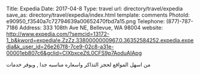 Title:          Expedia
Date:           2017-04-8
Type:           travel
url:            directory/travel/expedia
save_as:        directory/travel/expedia/index.html
template:       comments
PhotoId:        e90950_f3540a7c72794639a00652470fbd7a15.png
Telephone:      (877)-787-7186
Address:        333 108th Ave NE, Bellevue, WA 98004
website:        http://www.expedia.com/?semcid=13172-1_b&kword=expedia!e.ZzZz.3380000000967.0.36352584252.expedia.expedia&k_user_id=26e267f8-7ce9-02c8-a31e-00001eb807c6&gclid=CIXbxceZtL0CFS9p7AoduAIApg

من اسهل المواقع لحجز التذاكر واسعاره مناسبه جدا , ويوفر خدمات 
